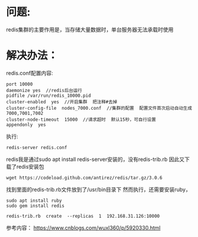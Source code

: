 # 问题:
redis集群的主要作用是，当存储大量数据时，单台服务器无法承载时使用

# 解决办法：
redis.conf配置内容:
```
port 10000
daemonize yes  //redis后台运行
pidfile /var/run/redis_10000.pid
cluster-enabled  yes  //开启集群  把注释#去掉
cluster-config-file  nodes_7000.conf  //集群的配置  配置文件首次启动自动生成 7000,7001,7002
cluster-node-timeout  15000  //请求超时  默认15秒，可自行设置
appendonly  yes
```
执行:
```
redis-server redis.conf
```
redis我是通过sudo apt install redis-server安装的，没有redis-trib.rb
因此又下载了redis安装包
```
wget https://codeload.github.com/antirez/redis/tar.gz/3.0.6
```
找到里面的redis-trib.rb文件放到了/usr/bin目录下
然而执行，还需要安装ruby，
```
sudo apt install ruby
sudo gem install redis
```
```
redis-trib.rb  create  --replicas  1  192.168.31.126:10000
```

参考内容：
https://www.cnblogs.com/wuxl360/p/5920330.html
